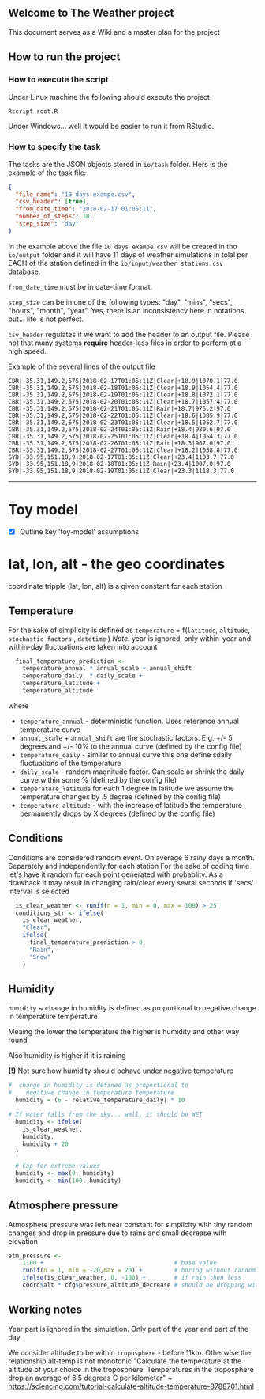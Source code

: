 ## Welcome to The Weather project
This document serves as a Wiki and a master plan for the project


## How to run the project

### How to execute the script
Under Linux machine the following should execute the project
```sh
Rscript root.R
```

Under Windows... well it would be easier to run it from RStudio.


### How to specify the task

The tasks are the JSON objects stored in `io/task` folder.
Hers is the example of the task file:
```JSON
{
  "file_name": "10 days exampe.csv",
  "csv_header": [true],
  "from_date_time": "2018-02-17 01:05:11",
  "number_of_steps": 10,
  "step_size": "day"
}
```
In the example above the file `10 days exampe.csv` will be created in tho `io/output` folder and it will have 11 days of weather simulations in tolal
per EACH of the station defined in the `io/input/weather_stations.csv` database.

`from_date_time` must be in date-time format.

`step_size` can be in one of the following types: "day", "mins", "secs", "hours", "month", "year". Yes, there is an inconsistency here in notations but... life is not perfect. 

`csv_header` regulates if we want to add the header to an output file.
Please not that many systems __require__ header-less files in order to 
perform at a high speed.

Example of the several lines of the output file 
```
CBR|-35.31,149.2,575|2018-02-17T01:05:11Z|Clear|+18.9|1070.1|77.0
CBR|-35.31,149.2,575|2018-02-18T01:05:11Z|Clear|+18.9|1054.4|77.0
CBR|-35.31,149.2,575|2018-02-19T01:05:11Z|Clear|+18.8|1072.1|77.0
CBR|-35.31,149.2,575|2018-02-20T01:05:11Z|Clear|+18.7|1057.4|77.0
CBR|-35.31,149.2,575|2018-02-21T01:05:11Z|Rain|+18.7|976.2|97.0
CBR|-35.31,149.2,575|2018-02-22T01:05:11Z|Clear|+18.6|1085.9|77.0
CBR|-35.31,149.2,575|2018-02-23T01:05:11Z|Clear|+18.5|1052.7|77.0
CBR|-35.31,149.2,575|2018-02-24T01:05:11Z|Rain|+18.4|980.6|97.0
CBR|-35.31,149.2,575|2018-02-25T01:05:11Z|Clear|+18.4|1054.3|77.0
CBR|-35.31,149.2,575|2018-02-26T01:05:11Z|Rain|+18.3|967.0|97.0
CBR|-35.31,149.2,575|2018-02-27T01:05:11Z|Clear|+18.2|1058.8|77.0
SYD|-33.95,151.18,9|2018-02-17T01:05:11Z|Clear|+23.4|1103.7|77.0
SYD|-33.95,151.18,9|2018-02-18T01:05:11Z|Rain|+23.4|1007.0|97.0
SYD|-33.95,151.18,9|2018-02-19T01:05:11Z|Clear|+23.3|1118.3|77.0
```


* * *


# Toy model
- [x]  Outline key 'toy-model' assumptions

# lat, lon, alt - the geo coordinates
coordinate tripple (lat, lon, alt) is a given constant for each station

## Temperature
For the sake of simplicity is defined as
`temperature` = f(`latitude`, `altitude`, `stochastic factors` , `datetime` )
_Note:_ year is ignored, only within-year and within-day fluctuations are taken into account


```R
  final_temperature_prediction <-
    temperature_annual * annual_scale + annual_shift
    temperature_daily  * daily_scale +
    temperature_latitude +
    temperature_altitude
```

where

- `temperature_annual` - deterministic function. Uses reference annual temperature curve
- `annual_scale` + `annual_shift` are the stochastic factors. E.g. +/- 5 degrees and +/- 10% to the annual curve (defined by the config file)
- `temperature_daily` - similar to annual curve this one define sdaily fluctuations of the temperature
- `daily_scale` - random magnitude factor. Can scale or shrink the daily curve within some % (defined by the config file)
 - `temperature_latitude` for each 1 degree in latitude we assume the temperature changes by .5 degree (defined by the config file)
 - `temperature_altitude` - with the increase of latitude the temperature permanently drops by X degrees (defined by the config file)


## Conditions

Conditions are considered random event. On average 6 rainy days a month. Separately and independently for each station
For the sake of coding time let's have it random for each point generated with probablity. As a drawback it may result in changing rain/clear every sevral seconds if 'secs' interval is selected

```R
  is_clear_weather <- runif(n = 1, min = 0, max = 100) > 25
  conditions_str <- ifelse(
    is_clear_weather,
    "Clear",
    ifelse(
      final_temperature_prediction > 0,
      "Rain",
      "Snow"
    )

```

## Humidity

`humidity` ~ change in humidity is defined as proportional to negative change in temperature temperature

Meaing the lower the temperature the higher is humidity and other way round

Also humidity is higher if it is raining

__(!)__ Not sure how humidity should behave under negative temperature

```R
#  change in humidity is defined as proportional to 
#    negative change in temperature temperature
  humidity = (6 - relative_temperature_daily) * 10 

# If water falls from the sky... well, it should be WET  
  humidity <- ifelse(
    is_clear_weather,
    humidity,
    humidity + 20
  )
  
  # Cap for extreme values
  humidity <- max(0, humidity)
  humidity <- min(100, humidity)
```



## Atmosphere pressure
Atmosphere pressure was left near constant for simplicity with tiny random changes and drop in pressure due to rains and small decrease with elevation

```R
atm_pressure <- 
    1100 +                                     # base value
    runif(n = 1, min = -20,max = 20) +         # boring without random
    ifelse(is_clear_weather, 0, -100) +        # if rain then less
    coord$alt * cfg$pressure_altitude_decrease # should be dropping with height

```



## Working notes
Year part is ignored in the simulation. Only part of the year and part of the day

We consider altitude to be within `troposphere` - before 11km. Otherwise the relationship alt-temp is not monotonic
"Calculate the temperature at the altitude of your choice in the troposphere. Temperatures in the troposphere drop an average of 6.5 degrees C per kilometer" ~  https://sciencing.com/tutorial-calculate-altitude-temperature-8788701.html



